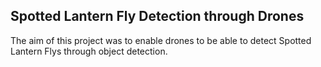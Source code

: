 ## Spotted Lantern Fly Detection through Drones

The aim of this project was to enable drones to be able to detect Spotted Lantern Flys through object detection.